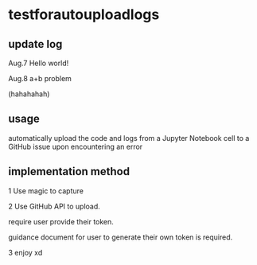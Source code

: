 # testforautouploadlogs

## update log

Aug.7 Hello world! 

Aug.8 a+b problem

(hahahahah)


## usage

automatically upload the code and logs from a Jupyter Notebook cell to a GitHub issue upon encountering an error

## implementation method

1 Use magic to capture

2 Use GitHub API to upload.

require user provide their token.

guidance document for user to generate their own token is required.

3 enjoy xd
